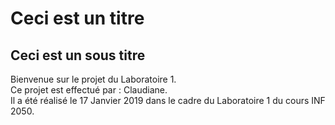 # Ceci est un titre
## Ceci est un sous titre

Bienvenue sur le projet du Laboratoire 1.  
Ce projet est effectué par : Claudiane.  
Il a été réalisé le 17 Janvier 2019 dans le cadre du Laboratoire 1 du cours INF 2050.  
